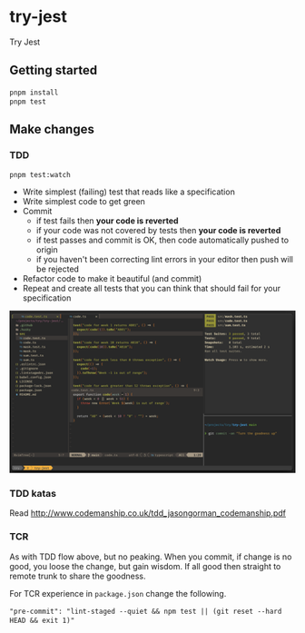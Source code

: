 # try-jest

Try Jest

## Getting started

    pnpm install
    pnpm test

## Make changes

### TDD

    pnpm test:watch

- Write simplest (failing) test that reads like a specification
- Write simplest code to get green
- Commit
  - if test fails then **your code is reverted**
  - if your code was not covered by tests then **your code is reverted**
  - if test passes and commit is OK, then code automatically pushed to origin
  - if you haven't been correcting lint errors in your editor then push will be
    rejected
- Refactor code to make it beautiful (and commit)
- Repeat and create all tests that you can think that should fail for your
  specification

![TDD](images/tdd.png)

### TDD katas

Read <http://www.codemanship.co.uk/tdd_jasongorman_codemanship.pdf>

### TCR

As with TDD flow above, but no peaking. When you commit, if change is no good,
you loose the change, but gain wisdom. If all good then straight to remote trunk
to share the goodness.

For TCR experience in `package.json` change the following.

    "pre-commit": "lint-staged --quiet && npm test || (git reset --hard HEAD && exit 1)"

